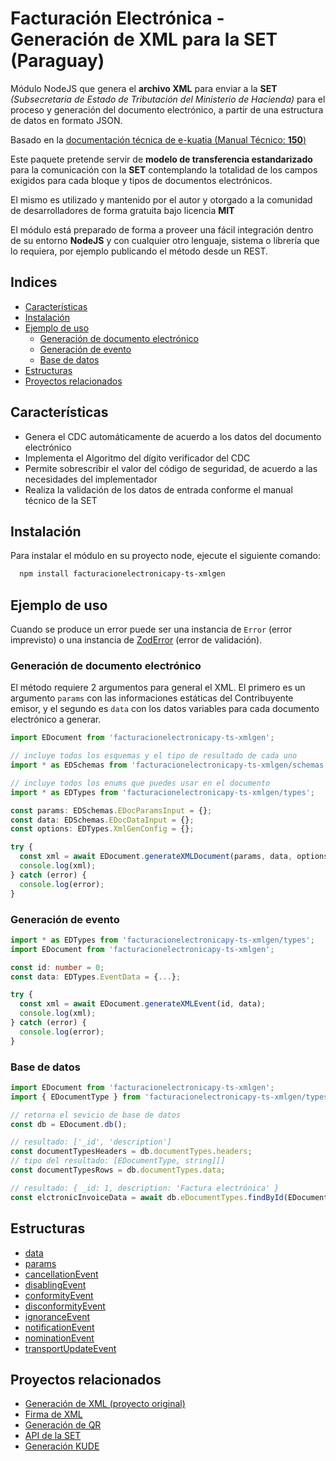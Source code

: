 # Facturación Electrónica - Generación de XML para la SET (Paraguay)

Módulo NodeJS que genera el **archivo XML** para enviar a la **SET** _(Subsecretaria de Estado de Tributación del Ministerio de Hacienda)_ para el proceso y generación del documento electrónico, a partir de una estructura de datos en formato JSON.

Basado en la [documentación técnica de e-kuatia (Manual Técnico: **150**)](https://www.dnit.gov.py/web/e-kuatia/documentacion-tecnica)

Este paquete pretende servir de **modelo de transferencia estandarizado** para la comunicación con la **SET** contemplando la totalidad de los campos exigidos para cada bloque y tipos de documentos electrónicos.

El mismo es utilizado y mantenido por el autor y otorgado a la comunidad de desarrolladores de forma gratuita bajo licencia **MIT**

El módulo está preparado de forma a proveer una fácil integración dentro de su entorno **NodeJS** y con cualquier otro lenguaje, sistema o librería que lo requiera, por ejemplo publicando el método desde un REST.

## Indices
- [Características](#características)
- [Instalación](#instalación)
- [Ejemplo de uso](#ejemplo-de-uso)
  - [Generación de documento electrónico](#generación-de-documento-electrónico)
  - [Generación de evento](#generación-de-evento)
  - [Base de datos](#base-de-datos)
- [Estructuras](#estructuras)
- [Proyectos relacionados](#proyectos-relacionados)

## Características

- Genera el CDC automáticamente de acuerdo a los datos del documento electrónico
- Implementa el Algoritmo del dígito verificador del CDC
- Permite sobrescribir el valor del código de seguridad, de acuerdo a las necesidades del implementador
- Realiza la validación de los datos de entrada conforme el manual técnico de la SET

## Instalación

Para instalar el módulo en su proyecto node, ejecute el siguiente comando:

```bash
  npm install facturacionelectronicapy-ts-xmlgen
```

## Ejemplo de uso

Cuando se produce un error puede ser una instancia de `Error` (error imprevisto) o una instancia de [ZodError](https://zod.dev/?id=error-handling) (error de validación).

### Generación de documento electrónico

El método requiere 2 argumentos para general el XML. El primero es un argumento `params` con las informaciones estáticas del Contribuyente emisor, y el segundo es `data` con los datos variables para cada documento electrónico a generar.


```ts
import EDocument from 'facturacionelectronicapy-ts-xmlgen';

// incluye todos los esquemas y el tipo de resultado de cada uno
import * as EDSchemas from 'facturacionelectronicapy-ts-xmlgen/schemas';

// incluye todos los enums que puedes usar en el documento
import * as EDTypes from 'facturacionelectronicapy-ts-xmlgen/types';

const params: EDSchemas.EDocParamsInput = {};
const data: EDSchemas.EDocDataInput = {};
const options: EDTypes.XmlGenConfig = {};

try {
  const xml = await EDocument.generateXMLDocument(params, data, options);
  console.log(xml);
} catch (error) {
  console.log(error);
}
```

### Generación de evento

```ts
import * as EDTypes from 'facturacionelectronicapy-ts-xmlgen/types';
import EDocument from 'facturacionelectronicapy-ts-xmlgen';

const id: number = 0;
const data: EDTypes.EventData = {...};

try {
  const xml = await EDocument.generateXMLEvent(id, data);
  console.log(xml);
} catch (error) {
  console.log(error);
}
```


### Base de datos

```ts
import EDocument from 'facturacionelectronicapy-ts-xmlgen';
import { EDocumentType } from 'facturacionelectronicapy-ts-xmlgen/types';

// retorna el sevicio de base de datos
const db = EDocument.db();

// resultado: ['_id', 'description']
const documentTypesHeaders = db.documentTypes.headers;
// tipo del resultado: [EDocumentType, string][]
const documentTypesRows = db.documentTypes.data;

// resultado: { _id: 1, description: 'Factura electrónica' }
const elctronicInvoiceData = await db.eDocumentTypes.findById(EDocumentType.FACTURA_ELECTRONICA);
```

## Estructuras

- [data](https://github.com/Gabriel-ISS/facturacionelectronicapy-ts-xmlgen/blob/main/docs/data.md)
- [params](https://github.com/Gabriel-ISS/facturacionelectronicapy-ts-xmlgen/blob/main/docs/params.md)
- [cancellationEvent](https://github.com/Gabriel-ISS/facturacionelectronicapy-ts-xmlgen/blob/main/docs/cancellationEvent.md)
- [disablingEvent](https://github.com/Gabriel-ISS/facturacionelectronicapy-ts-xmlgen/blob/main/docs/disablingEvent.md)
- [conformityEvent](https://github.com/Gabriel-ISS/facturacionelectronicapy-ts-xmlgen/blob/main/docs/conformityEvent.md)
- [disconformityEvent](https://github.com/Gabriel-ISS/facturacionelectronicapy-ts-xmlgen/blob/main/docs/disconformityEvent.md)
- [ignoranceEvent](https://github.com/Gabriel-ISS/facturacionelectronicapy-ts-xmlgen/blob/main/docs/ignoranceEvent.md)
- [notificationEvent](https://github.com/Gabriel-ISS/facturacionelectronicapy-ts-xmlgen/blob/main/docs/notificationEvent.md)
- [nominationEvent](https://github.com/Gabriel-ISS/facturacionelectronicapy-ts-xmlgen/blob/main/docs/nominationEvent.md)
- [transportUpdateEvent](https://github.com/Gabriel-ISS/facturacionelectronicapy-ts-xmlgen/blob/main/docs/transportUpdateEvent.md)

## Proyectos relacionados

- [Generación de XML (proyecto original)](https://www.npmjs.com/package/facturacionelectronicapy-xmlgen)
- [Firma de XML](https://www.npmjs.com/package/facturacionelectronicapy-xmlsign)
- [Generación de QR](https://www.npmjs.com/package/facturacionelectronicapy-qrgen)
- [API de la SET](https://www.npmjs.com/package/facturacionelectronicapy-setapi)
- [Generación KUDE](https://www.npmjs.com/package/facturacionelectronicapy-kude)
